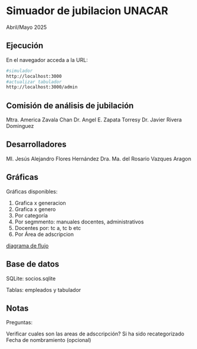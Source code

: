# Simuador de jubilacion UNACAR

Abril/Mayo 2025

## Ejecución

En el navegador acceda a la URL:

```sh
#simulador
http://localhost:3000
#actualizar tabulador
http://localhost:3000/admin
```

## Comisión de análisis de jubilación

Mtra. America Zavala Chan
Dr. Angel E. Zapata Torresy
Dr. Javier Rivera Dominguez

## Desarrolladores

MI. Jesús Alejandro Flores Hernández
Dra. Ma. del Rosario Vazques Aragon

## Gráficas

Gráficas disponibles:

1. Grafica x generacion
2. Grafica x genero
3. Por categoría
4. Por segmmento: manuales docentes, administrativos
4. Docentes por: tc a, tc b etc
5. Por Área de adscripcion

[diagrama de flujo](https://mailunacar-my.sharepoint.com/:u:/g/personal/mvazquez_pampano_unacar_mx/EboiGPtfaGxNocEn-l0ALGwBjynaEWAWL3IVhl79ClI5uA?e=yjs7AP)


## Base de datos

SQLite: socios.sqlite

Tablas: empleados y tabulador

## Notas

Preguntas:

Verificar cuales son las areas de adsccripción?
Si ha sido recategorizado
Fecha de nombramiento (opcional)
